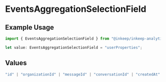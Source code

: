 # EventsAggregationSelectionField

## Example Usage

```typescript
import { EventsAggregationSelectionField } from "@inkeep/inkeep-analytics/models/components";

let value: EventsAggregationSelectionField = "userProperties";
```

## Values

```typescript
"id" | "organizationId" | "messageId" | "conversationId" | "createdAt" | "projectId" | "integrationId" | "eventType" | "type" | "searchQuery" | "properties" | "userProperties"
```